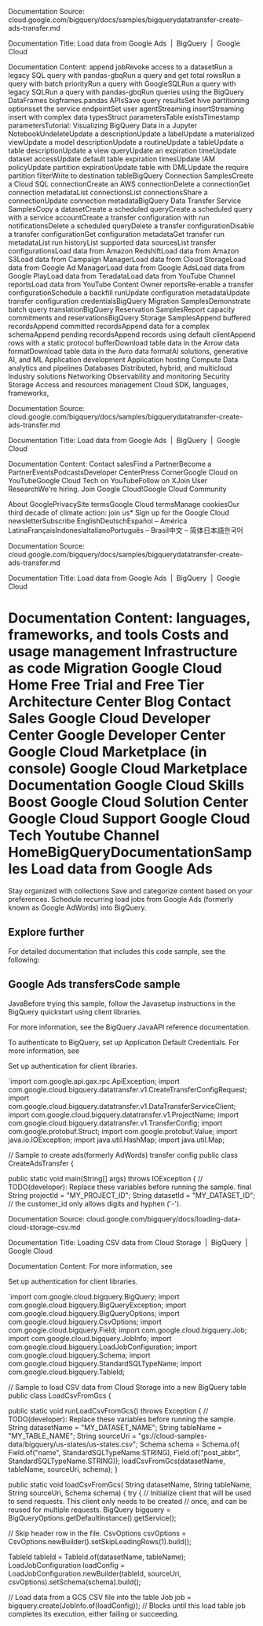Documentation Source:
cloud.google.com/bigquery/docs/samples/bigquerydatatransfer-create-ads-transfer.md

Documentation Title:
Load data from Google Ads  |  BigQuery  |  Google Cloud

Documentation Content:
append jobRevoke access to a datasetRun a legacy SQL query with pandas-gbqRun a query and get total rowsRun a query with batch priorityRun a query with GoogleSQLRun a query with legacy SQLRun a query with pandas-gbqRun queries using the BigQuery DataFrames bigframes.pandas APIsSave query resultsSet hive partitioning optionsset the service endpointSet user agentStreaming insertStreaming insert with complex data typesStruct parametersTable existsTimestamp parametersTutorial: Visualizing BigQuery Data in a Jupyter NotebookUndeleteUpdate a descriptionUpdate a labelUpdate a materialized viewUpdate a model descriptionUpdate a routineUpdate a tableUpdate a table descriptionUpdate a view queryUpdate an expiration timeUpdate dataset accessUpdate default table expiration timesUpdate IAM policyUpdate partition expirationUpdate table with DMLUpdate the require partition filterWrite to destination tableBigQuery Connection SamplesCreate a Cloud SQL connectionCreate an AWS connectionDelete a connectionGet connection metadataList connectionsList connectionsShare a connectionUpdate connection metadataBigQuery Data Transfer Service SamplesCopy a datasetCreate a scheduled queryCreate a scheduled query with a service accountCreate a transfer configuration with run notificationsDelete a scheduled queryDelete a transfer configurationDisable a transfer configurationGet configuration metadataGet transfer run metadataList run historyList supported data sourcesList transfer configurationsLoad data from Amazon RedshiftLoad data from Amazon S3Load data from Campaign ManagerLoad data from Cloud StorageLoad data from Google Ad ManagerLoad data from Google AdsLoad data from Google PlayLoad data from TeradataLoad data from YouTube Channel reportsLoad data from YouTube Content Owner reportsRe-enable a transfer configurationSchedule a backfill runUpdate configuration metadataUpdate transfer configuration credentialsBigQuery Migration SamplesDemonstrate batch query translationBigQuery Reservation SamplesReport capacity commitments and reservationsBigQuery Storage SamplesAppend buffered recordsAppend committed recordsAppend data for a complex schemaAppend pending recordsAppend records using default clientAppend rows with a static protocol bufferDownload table data in the Arrow data formatDownload table data in the Avro data formatAI solutions, generative AI, and ML
 Application development
 Application hosting
 Compute
 Data analytics and pipelines
 Databases
 Distributed, hybrid, and multicloud
 Industry solutions
 Networking
 Observability and monitoring
 Security
 Storage
 Access and resources management
 Cloud SDK, languages, frameworks,



Documentation Source:
cloud.google.com/bigquery/docs/samples/bigquerydatatransfer-create-ads-transfer.md

Documentation Title:
Load data from Google Ads  |  BigQuery  |  Google Cloud

Documentation Content:
Contact salesFind a PartnerBecome a PartnerEventsPodcastsDeveloper CenterPress CornerGoogle Cloud on YouTubeGoogle Cloud Tech on YouTubeFollow on XJoin User ResearchWe're hiring. Join Google Cloud!Google Cloud Community

About GooglePrivacySite termsGoogle Cloud termsManage cookiesOur third decade of climate action: join us* Sign up for the Google Cloud newsletterSubscribe
EnglishDeutschEspañol – América LatinaFrançaisIndonesiaItalianoPortuguês – Brasil中文 – 简体日本語한국어



Documentation Source:
cloud.google.com/bigquery/docs/samples/bigquerydatatransfer-create-ads-transfer.md

Documentation Title:
Load data from Google Ads  |  BigQuery  |  Google Cloud

Documentation Content:
languages, frameworks, and tools
 Costs and usage management
 Infrastructure as code
 Migration
 Google Cloud Home
 Free Trial and Free Tier
 Architecture Center
 Blog
 Contact Sales
 Google Cloud Developer Center
 Google Developer Center
 Google Cloud Marketplace (in console)
 Google Cloud Marketplace Documentation
 Google Cloud Skills Boost
 Google Cloud Solution Center
 Google Cloud Support
 Google Cloud Tech Youtube Channel
 HomeBigQueryDocumentationSamples
Load data from Google Ads
=========================

Stay organized with collections
 Save and categorize content based on your preferences.
 Schedule recurring load jobs from Google Ads (formerly known as Google AdWords) into BigQuery.

Explore further
---------------

For detailed documentation that includes this code sample, see the following:
 

Google Ads transfersCode sample
-----------

JavaBefore trying this sample, follow the Javasetup instructions in the
 BigQuery quickstart using
 client libraries.
 
 
 
 For more information, see the
 BigQuery JavaAPI
 reference documentation.
 
 

To authenticate to BigQuery, set up Application Default Credentials.
 For more information, see
 
 Set up authentication for client libraries.
 
 

`import com.google.api.gax.rpc.ApiException;
import com.google.cloud.bigquery.datatransfer.v1.CreateTransferConfigRequest;
import com.google.cloud.bigquery.datatransfer.v1.DataTransferServiceClient;
import com.google.cloud.bigquery.datatransfer.v1.ProjectName;
import com.google.cloud.bigquery.datatransfer.v1.TransferConfig;
import com.google.protobuf.Struct;
import com.google.protobuf.Value;
import java.io.IOException;
import java.util.HashMap;
import java.util.Map;

// Sample to create ads(formerly AdWords) transfer config
public class CreateAdsTransfer {

 public static void main(String[] args) throws IOException {
 // TODO(developer): Replace these variables before running the sample.
 final String projectId = "MY_PROJECT_ID";
 String datasetId = "MY_DATASET_ID";
 // the customer_id only allows digits and hyphen ('-').



Documentation Source:
cloud.google.com/bigquery/docs/loading-data-cloud-storage-csv.md

Documentation Title:
Loading CSV data from Cloud Storage  |  BigQuery  |  Google Cloud

Documentation Content:
For more information, see
 
 Set up authentication for client libraries.
 
 

`import com.google.cloud.bigquery.BigQuery;
import com.google.cloud.bigquery.BigQueryException;
import com.google.cloud.bigquery.BigQueryOptions;
import com.google.cloud.bigquery.CsvOptions;
import com.google.cloud.bigquery.Field;
import com.google.cloud.bigquery.Job;
import com.google.cloud.bigquery.JobInfo;
import com.google.cloud.bigquery.LoadJobConfiguration;
import com.google.cloud.bigquery.Schema;
import com.google.cloud.bigquery.StandardSQLTypeName;
import com.google.cloud.bigquery.TableId;

// Sample to load CSV data from Cloud Storage into a new BigQuery table
public class LoadCsvFromGcs {

 public static void runLoadCsvFromGcs() throws Exception {
 // TODO(developer): Replace these variables before running the sample.
 String datasetName = "MY_DATASET_NAME";
 String tableName = "MY_TABLE_NAME";
 String sourceUri = "gs://cloud-samples-data/bigquery/us-states/us-states.csv";
 Schema schema =
 Schema.of(
 Field.of("name", StandardSQLTypeName.STRING),
 Field.of("post_abbr", StandardSQLTypeName.STRING));
 loadCsvFromGcs(datasetName, tableName, sourceUri, schema);
 }

 public static void loadCsvFromGcs(
 String datasetName, String tableName, String sourceUri, Schema schema) {
 try {
 // Initialize client that will be used to send requests. This client only needs to be created
 // once, and can be reused for multiple requests.
 BigQuery bigquery = BigQueryOptions.getDefaultInstance().getService();

 // Skip header row in the file.
 CsvOptions csvOptions = CsvOptions.newBuilder().setSkipLeadingRows(1).build();

 TableId tableId = TableId.of(datasetName, tableName);
 LoadJobConfiguration loadConfig =
 LoadJobConfiguration.newBuilder(tableId, sourceUri, csvOptions).setSchema(schema).build();

 // Load data from a GCS CSV file into the table
 Job job = bigquery.create(JobInfo.of(loadConfig));
 // Blocks until this load table job completes its execution, either failing or succeeding.



